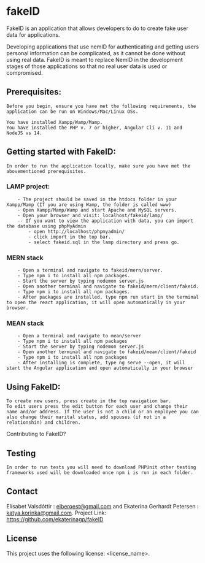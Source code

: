 # fakeID
FakeID is an application that allows developers to do to create fake user data for applications.

Developing applications that use nemID for authenticating and getting users personal information can be complicated, as it cannot be done without using real data. FakeID is meant to replace NemID in the development stages of those applications so that no real user data is used or compromised.


## Prerequisites:
    Before you begin, ensure you have met the following requirements, the application can be run on Windows/Mac/Linux OSs.

    You have installed Xampp/Wamp/Mamp.
    You have installed the PHP v. 7 or higher, Angular Cli v. 11 and NodeJS vs 14.


## Getting started with FakeID:
    In order to run the application locally, make sure you have met the abovementioned prerequisites.

### LAMP project:
        - The project should be saved in the htdocs folder in your Xampp/Mamp (If you are using Wamp, the folder is called www)
        - Open Xampp/Mamp/Wamp and start Apache and MySQL servers.
        - Open your browser and visit: localhost/fakeid/lamp/
        -- If you want to view the application with data, you can import the database using phpMyAdmin
            - open http://localhost/phpmyadmin/
            - click import in the top bar.
            - select fakeid.sql in the lamp directory and press go.


### MERN stack
        - Open a terminal and navigate to fakeid/mern/server.
        - Type npm i to install all npm packages.
        - Start the server by typing nodemon server.js
        - Open another terminal and navigate to fakeid/mern/client/fakeid.
        - Type npm i to install all npm packages.
        - After packages are installed, type npm run start in the terminal to open the react application, it will open automatically in your browser.

### MEAN stack
        - Open a terminal and navigate to mean/server
        - Type npm i to install all npm packages
        - Start the server by typing nodemon server.js
        - Open another terminal and navigate to fakeid/mean/client/fakeid
        - Type npm i to install all npm packages
        - After installing is complete, type ng serve --open, it will start the Angular application and open automatically in your browser

## Using FakeID:
    To create new users, press create in the top navigation bar.
    To edit users press the edit button for each user and change their name and/or address. If the user is not a child or an employee you can also change their marital status, add spouses (if not in a relationshin) and children.

Contributing to FakeID?


## Testing 
    In order to run tests you will need to download PHPUnit other testing frameworks used will be downloaded once npm i is run in each folder.



## Contact
Elísabet Valsdóttir : elberoest@gmail.com and Ekaterina Gerhardt Petersen : katya.korinka@gmail.com.
Project Link: https://github.com/ekaterinagp/fakeID

## License
This project uses the following license: <license_name>.


